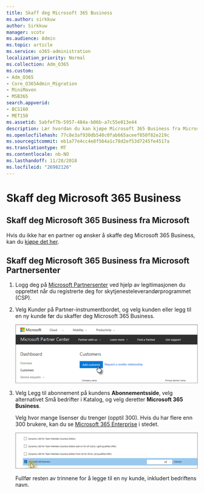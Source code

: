 ```yaml
---
title: Skaff deg Microsoft 365 Business
ms.author: sirkkuw
author: Sirkkuw
manager: scotv
ms.audience: Admin
ms.topic: article
ms.service: o365-administration
localization_priority: Normal
ms.collection: Adm_O365
ms.custom:
- Adm_O365
- Core_O365Admin_Migration
- MiniMaven
- MSB365
search.appverid:
- BCS160
- MET150
ms.assetid: 5abfef7b-5957-484a-b06b-a7c55e013e44
description: Lær hvordan du kan kjøpe Microsoft 365 Business fra Microsoft Partner Center.
ms.openlocfilehash: 77c8e3af930db540c0fab665aceef850f82e219c
ms.sourcegitcommit: eb1a77e4cc4e8f564a1c78d2ef53d7245fe4517a
ms.translationtype: MT
ms.contentlocale: nb-NO
ms.lasthandoff: 11/28/2018
ms.locfileid: "26982126"
---
```

# <a name="get-microsoft-365-business"></a>Skaff deg Microsoft 365 Business

## <a name="get-microsoft-365-business-from-microsoft"></a>Skaff deg Microsoft 365 Business fra Microsoft

Hvis du ikke har en partner og ønsker å skaffe deg Microsoft 365 Business, kan du [kjøpe det her](https://www.microsoft.com/en-US/microsoft-365/business).
  
## <a name="get-microsoft-365-business-from-microsoft-partner-center"></a>Skaff deg Microsoft 365 Business fra Microsoft Partnersenter

1. Logg deg på [Microsoft Partnersenter](https://go.microsoft.com/fwlink/p/?linkid=849910) ved hjelp av legitimasjonen du opprettet når du registrerte deg for skytjenesteleverandørprogrammet (CSP). 
    
2. Velg Kunder på Partner-instrumentbordet, og velg kunden eller legg til en ny kunde før du skaffer deg Microsoft 365 Business.
    
    ![In the Microsoft Partner center, add a new customer.](media/ec807d07-bbd2-411f-8fe1-c644cf9a3882.png)
  
3. Velg Legg til abonnement på kundens **Abonnementsside**, velg alternativet Små bedrifter i Katalog, og velg deretter **Microsoft 365 Business**.
    
    Velg hvor mange lisenser du trenger (opptil 300). Hvis du har flere enn 300 brukere, kan du se [Microsoft 365 Enterprise](https://go.microsoft.com/fwlink/p/?linkid=862316) i stedet. 
    
    ![On the New subscription page choose small business.](media/52d99e89-2175-4974-84bb-dd626048541b.png)
  
    Fullfør resten av trinnene for å legge til en ny kunde, inkludert bedriftens navn.
    


